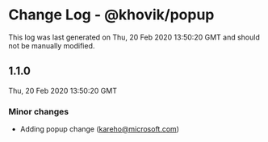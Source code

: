# Change Log - @khovik/popup

This log was last generated on Thu, 20 Feb 2020 13:50:20 GMT and should not be manually modified.

## 1.1.0
Thu, 20 Feb 2020 13:50:20 GMT

### Minor changes

- Adding popup change (kareho@microsoft.com)